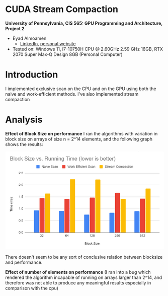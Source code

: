 CUDA Stream Compaction
======================

**University of Pennsylvania, CIS 565: GPU Programming and Architecture, Project 2**


* Eyad Almoamen
  * [LinkedIn](https://www.linkedin.com/in/eyadalmoamen/), [personal website](https://eyadnabeel.com)
* Tested on: Windows 11, i7-10750H CPU @ 2.60GHz 2.59 GHz 16GB, RTX 2070 Super Max-Q Design 8GB (Personal Computer)

Introduction
======================
I implemented exclusive scan on the CPU and on the GPU using both the naive and work-efficient methods. I've also implemented stream compaction

Analysis
======================
**Effect of Block Size on performance**
I ran the algorithms with variation in block size on arrays of size n = 2^14 elements, and the following graph shows the results:

![](img/blocksize.png)

There doesn't seem to be any sort of conclusive relation between blocksize and performance.

**Effect of number of elements on performance**
(I ran into a bug which rendered the algorithm incapable of running on arrays larger than 2^14, and therefore was not able to produce any meaningful results especially in comparison with the cpu)